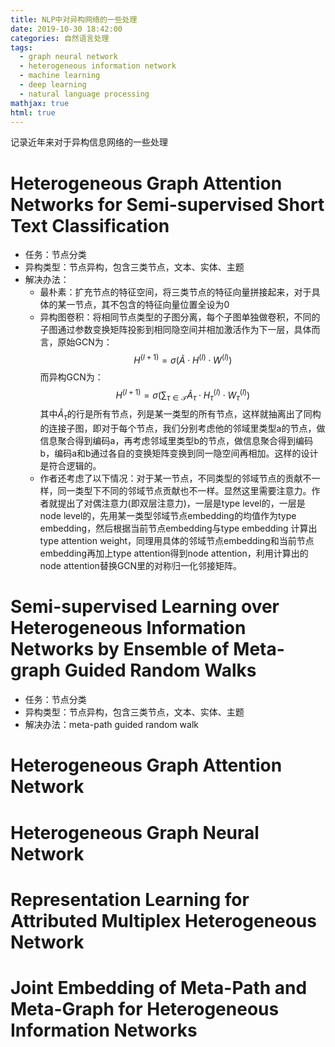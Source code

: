```yaml
---
title: NLP中对异构网络的一些处理
date: 2019-10-30 18:42:00
categories: 自然语言处理
tags:
  - graph neural network
  - heterogeneous information network
  - machine learning
  - deep learning
  -	natural language processing
mathjax: true
html: true
---
```


记录近年来对于异构信息网络的一些处理

<!--more-->

# Heterogeneous Graph Attention Networks for Semi-supervised Short Text Classification
-	任务：节点分类
-	异构类型：节点异构，包含三类节点，文本、实体、主题
-	解决办法：
	-	最朴素：扩充节点的特征空间，将三类节点的特征向量拼接起来，对于具体的某一节点，其不包含的特征向量位置全设为0
	-	异构图卷积：将相同节点类型的子图分离，每个子图单独做卷积，不同的子图通过参数变换矩阵投影到相同隐空间并相加激活作为下一层，具体而言，原始GCN为：
	$$
	H^{(l+1)}=\sigma\left(\tilde{A} \cdot H^{(l)} \cdot W^{(l)}\right)
	$$
	而异构GCN为：
	$$
	H^{(l+1)}=\sigma\left(\sum_{\tau \in \mathcal{T}} \tilde{A}_{\tau} \cdot H_{\tau}^{(l)} \cdot W_{\tau}^{(l)}\right)
	$$
	其中$\tilde{A}_{\tau}$的行是所有节点，列是某一类型的所有节点，这样就抽离出了同构的连接子图，即对于每个节点，我们分别考虑他的邻域里类型a的节点，做信息聚合得到编码a，再考虑邻域里类型b的节点，做信息聚合得到编码b，编码a和b通过各自的变换矩阵变换到同一隐空间再相加。这样的设计是符合逻辑的。
	-	作者还考虑了以下情况：对于某一节点，不同类型的邻域节点的贡献不一样，同一类型下不同的邻域节点贡献也不一样。显然这里需要注意力。作者就提出了对偶注意力(即双层注意力)，一层是type level的，一层是node level的，先用某一类型邻域节点embedding的均值作为type embedding，然后根据当前节点embedding与type embedding 计算出type attention weight，同理用具体的邻域节点embedding和当前节点embedding再加上type attention得到node attention，利用计算出的node attention替换GCN里的对称归一化邻接矩阵。


# Semi-supervised Learning over Heterogeneous Information Networks by Ensemble of Meta-graph Guided Random Walks
-	任务：节点分类
-	异构类型：节点异构，包含三类节点，文本、实体、主题
-	解决办法：meta-path guided random walk

# Heterogeneous Graph Attention Network

# Heterogeneous Graph Neural Network

# Representation Learning for Attributed Multiplex Heterogeneous Network

# Joint Embedding of Meta-Path and Meta-Graph for Heterogeneous Information Networks